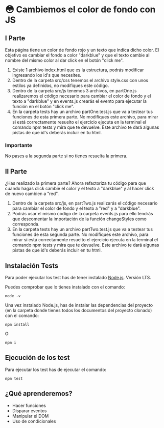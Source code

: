 # :flushed: Cambiemos el color de fondo con JS

## I Parte

Esta página tiene un color de fondo rojo y un texto que indica dicho color. El objetivo es cambiar el fondo a color "darkblue" y que el texto cambie al nombre del mismo color al dar click en el botón "click me".

1. Existe 1 archivo index.html que es la estructura, podrás modificar ingresando los id's que necesites.
2. Dentro de la carpeta src/css tenemos el archivo style.css con unos estilos ya definidos, no modifiques este código.
3. Dentro de la carpeta src/js tenemos 3 archivos, en partOne.js realizaremos el código necesario para cambiar el color de fondo y el texto a "darkblue" y en events.js crearás el evento para ejecutar la función en el botón "click me".
4. En la carpeta tests hay un archivo partOne.test.js que va a testear tus funciones de esta primera parte. No modifiques este archivo, para mirar si está correctamente resuelto el ejercicio ejecuta en la terminal el comando npm tests y mira que te devuelve. Este archivo te dará algunas pistas de que id's deberás incluir en tu html.

### Importante
No pases a la segunda parte si no tienes resuelta la primera.

## II Parte

¿Has realizado la primera parte?
Ahora refactoriza tu código para que cuando hagas click cambie el color y el texto a "darkblue" y al hacer click de nuevo cambien a "red".

1. Dentro de la carpeta src/js, en partTwo.js realizarás el código necesario para cambiar el color de fondo y el texto a "red" y a "darkblue".
2. Podrás usar el mismo código de la carpeta events.js para ello tendrás que descomentar la importación de la función changeStyles como corresponda.
3. En la carpeta tests hay un archivo partTwo.test.js que va a testear tus funciones de esta segunda parte. No modifiques este archivo, para mirar si está correctamente resuelto el ejercicio ejecuta en la terminal el comando npm tests y mira que te devuelve. Este archivo te dará algunas pistas de que id's deberás incluir en tu html.

## Instalación Tests

Para poder ejecutar los test has de tener instalado [Node.js](https://nodejs.org/es/). Versión LTS.

Puedes comprobar que lo tienes instalado con el comando:

```
node -v
```

Una vez instalado Node.js, has de instalar las dependencias del proyecto (en la carpeta donde tienes todos los documentos del proyecto clonado) con el comando:

```
npm install
```
O 
```
npm i
```

## Ejecución de los test

Para ejecutar los test has de ejecutar el comando:

```
npm test
```

## ¿Qué aprenderemos?

- Hacer funciones
- Disparar eventos
- Manipular el DOM
- Uso de condicionales